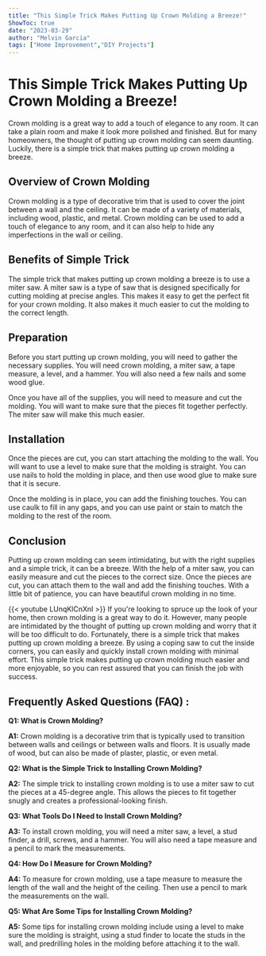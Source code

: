 ```yaml
---
title: "This Simple Trick Makes Putting Up Crown Molding a Breeze!"
ShowToc: true 
date: "2023-03-29"
author: "Melvin Garcia" 
tags: ["Home Improvement","DIY Projects"]
---
```

# This Simple Trick Makes Putting Up Crown Molding a Breeze!

Crown molding is a great way to add a touch of elegance to any room. It can take a plain room and make it look more polished and finished. But for many homeowners, the thought of putting up crown molding can seem daunting. Luckily, there is a simple trick that makes putting up crown molding a breeze.

## Overview of Crown Molding

Crown molding is a type of decorative trim that is used to cover the joint between a wall and the ceiling. It can be made of a variety of materials, including wood, plastic, and metal. Crown molding can be used to add a touch of elegance to any room, and it can also help to hide any imperfections in the wall or ceiling.

## Benefits of Simple Trick

The simple trick that makes putting up crown molding a breeze is to use a miter saw. A miter saw is a type of saw that is designed specifically for cutting molding at precise angles. This makes it easy to get the perfect fit for your crown molding. It also makes it much easier to cut the molding to the correct length.

## Preparation

Before you start putting up crown molding, you will need to gather the necessary supplies. You will need crown molding, a miter saw, a tape measure, a level, and a hammer. You will also need a few nails and some wood glue.

Once you have all of the supplies, you will need to measure and cut the molding. You will want to make sure that the pieces fit together perfectly. The miter saw will make this much easier.

## Installation

Once the pieces are cut, you can start attaching the molding to the wall. You will want to use a level to make sure that the molding is straight. You can use nails to hold the molding in place, and then use wood glue to make sure that it is secure.

Once the molding is in place, you can add the finishing touches. You can use caulk to fill in any gaps, and you can use paint or stain to match the molding to the rest of the room.

## Conclusion

Putting up crown molding can seem intimidating, but with the right supplies and a simple trick, it can be a breeze. With the help of a miter saw, you can easily measure and cut the pieces to the correct size. Once the pieces are cut, you can attach them to the wall and add the finishing touches. With a little bit of patience, you can have beautiful crown molding in no time.

{{< youtube LUnqKlCnXnI >}} 
If you're looking to spruce up the look of your home, then crown molding is a great way to do it. However, many people are intimidated by the thought of putting up crown molding and worry that it will be too difficult to do. Fortunately, there is a simple trick that makes putting up crown molding a breeze. By using a coping saw to cut the inside corners, you can easily and quickly install crown molding with minimal effort. This simple trick makes putting up crown molding much easier and more enjoyable, so you can rest assured that you can finish the job with success.

## Frequently Asked Questions (FAQ) :
**Q1: What is Crown Molding?**

**A1:** Crown molding is a decorative trim that is typically used to transition between walls and ceilings or between walls and floors. It is usually made of wood, but can also be made of plaster, plastic, or even metal. 

**Q2: What is the Simple Trick to Installing Crown Molding?**

**A2:** The simple trick to installing crown molding is to use a miter saw to cut the pieces at a 45-degree angle. This allows the pieces to fit together snugly and creates a professional-looking finish. 

**Q3: What Tools Do I Need to Install Crown Molding?**

**A3:** To install crown molding, you will need a miter saw, a level, a stud finder, a drill, screws, and a hammer. You will also need a tape measure and a pencil to mark the measurements. 

**Q4: How Do I Measure for Crown Molding?**

**A4:** To measure for crown molding, use a tape measure to measure the length of the wall and the height of the ceiling. Then use a pencil to mark the measurements on the wall. 

**Q5: What Are Some Tips for Installing Crown Molding?**

**A5:** Some tips for installing crown molding include using a level to make sure the molding is straight, using a stud finder to locate the studs in the wall, and predrilling holes in the molding before attaching it to the wall.





